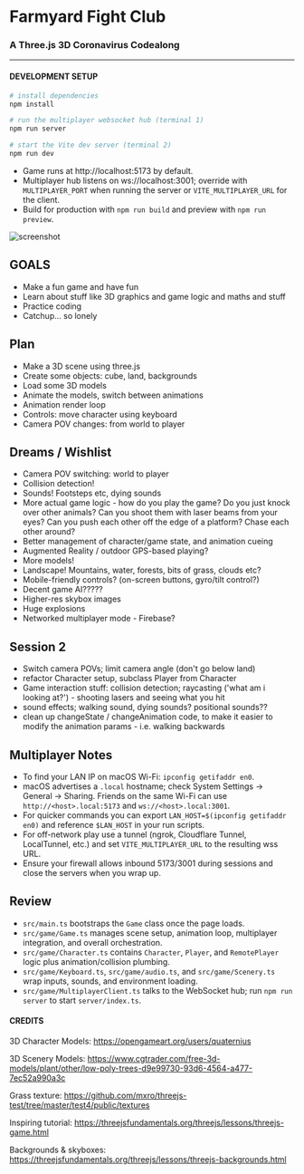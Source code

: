 
# Farmyard Fight Club
### A Three.js 3D Coronavirus Codealong

___


#### DEVELOPMENT SETUP

```bash
# install dependencies
npm install

# run the multiplayer websocket hub (terminal 1)
npm run server

# start the Vite dev server (terminal 2)
npm run dev
```

- Game runs at http://localhost:5173 by default.
- Multiplayer hub listens on ws://localhost:3001; override with `MULTIPLAYER_PORT` when running the server or `VITE_MULTIPLAYER_URL` for the client.
- Build for production with `npm run build` and preview with `npm run preview`.

![screenshot](screenshot.png)


## GOALS

- Make a fun game and have fun
- Learn about stuff like 3D graphics and game logic and maths and stuff
- Practice coding
- Catchup... so lonely

## Plan

- Make a 3D scene using three.js
- Create some objects: cube, land, backgrounds
- Load some 3D models
- Animate the models, switch between animations
- Animation render loop
- Controls: move character using keyboard
- Camera POV changes: from world to player

## Dreams / Wishlist

- Camera POV switching: world to player
- Collision detection!
- Sounds! Footsteps etc, dying sounds
- More actual game logic - how do you play the game?
Do you just knock over other animals?
Can you shoot them with laser beams from your eyes?
Can you push each other off the edge of a platform? Chase each other around?
- Better management of character/game state, and animation cueing
- Augmented Reality / outdoor GPS-based playing?
- More models!
- Landscape! Mountains, water, forests, bits of grass, clouds etc?
- Mobile-friendly controls? (on-screen buttons, gyro/tilt control?)
- Decent game AI?????
- Higher-res skybox images
- Huge explosions
- Networked multiplayer mode - Firebase?



## Session 2
- Switch camera POVs; limit camera angle (don't go below land)
- refactor Character setup, subclass Player from Character
- Game interaction stuff: collision detection;
  raycasting ('what am i looking at?') - shooting lasers and seeing what you hit
- sound effects; walking sound, dying sounds? positional sounds??
- clean up changeState / changeAnimation code, to make it easier to
  modify the animation params - i.e. walking backwards

## Multiplayer Notes

- To find your LAN IP on macOS Wi-Fi: `ipconfig getifaddr en0`.
- macOS advertises a `.local` hostname; check System Settings → General → Sharing. Friends on the same Wi-Fi can use `http://<host>.local:5173` and `ws://<host>.local:3001`.
- For quicker commands you can export `LAN_HOST=$(ipconfig getifaddr en0)` and reference `$LAN_HOST` in your run scripts.
- For off-network play use a tunnel (ngrok, Cloudflare Tunnel, LocalTunnel, etc.) and set `VITE_MULTIPLAYER_URL` to the resulting wss URL.
- Ensure your firewall allows inbound 5173/3001 during sessions and close the servers when you wrap up.

## Review

- `src/main.ts` bootstraps the `Game` class once the page loads.
- `src/game/Game.ts` manages scene setup, animation loop, multiplayer integration, and overall orchestration.
- `src/game/Character.ts` contains `Character`, `Player`, and `RemotePlayer` logic plus animation/collision plumbing.
- `src/game/Keyboard.ts`, `src/game/audio.ts`, and `src/game/Scenery.ts` wrap inputs, sounds, and environment loading.
- `src/game/MultiplayerClient.ts` talks to the WebSocket hub; run `npm run server` to start `server/index.ts`.


#### CREDITS

3D Character Models: https://opengameart.org/users/quaternius

3D Scenery Models: https://www.cgtrader.com/free-3d-models/plant/other/low-poly-trees-d9e99730-93d6-4564-a477-7ec52a990a3c

Grass texture: https://github.com/mxro/threejs-test/tree/master/test4/public/textures

Inspiring tutorial: https://threejsfundamentals.org/threejs/lessons/threejs-game.html

Backgrounds & skyboxes: https://threejsfundamentals.org/threejs/lessons/threejs-backgrounds.html

